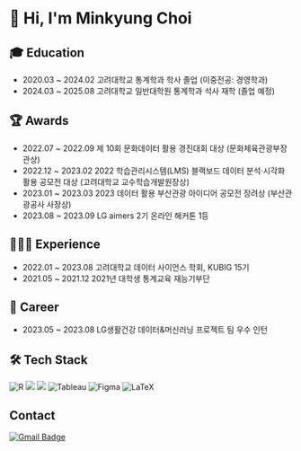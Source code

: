 # 👋 Hi, I'm Minkyung Choi 

## 🎓 Education
- 2020.03 ~ 2024.02 고려대학교 통계학과 학사 졸업 (이중전공: 경영학과)
- 2024.03 ~ 2025.08 고려대학교 일반대학원 통계학과 석사 재학 (졸업 예정)


## 🏆 Awards
- 2022.07 ~ 2022.09 제 10회 문화데이터 활용 경진대회 대상 (문화체육관광부장관상)
- 2022.12 ~ 2023.02 2022 학습관리시스템(LMS) 블랙보드 데이터 분석‧시각화 활용 공모전 대상 (고려대학교 교수학습개발원장상) 
- 2023.01 ~ 2023.03 2023 데이터 활용 부산관광 아이디어 공모전 장려상 (부산관광공사 사장상) 
- 2023.08 ~ 2023.09 LG aimers 2기 온라인 해커톤 1등

## 👩🏻‍💻 Experience
- 2022.01 ~ 2023.08 고려대학교 데이터 사이언스 학회, KUBIG 15기
- 2021.05 ~ 2021.12 2021년 대학생 통계교육 재능기부단 

## 💼 Career
- 2023.05 ~ 2023.08 LG생활건강 데이터&머신러닝 프로젝트 팀 우수 인턴

  
## 🛠️ Tech Stack
![R](https://img.shields.io/badge/r-%23276DC3.svg?style=for-the-badge&logo=r&logoColor=white)
<img src="https://img.shields.io/badge/Python-3776AB?style=for-the-badge&logo=Python&logoColor=white">
<img src="https://img.shields.io/badge/MySQL-4479A1?style=for-the-badge&logo=MySQL&logoColor=white">
![Tableau](https://img.shields.io/badge/tableau-%23E97627.svg?style=for-the-badge&logo=tableau&logoColor=white)
![Figma](https://img.shields.io/badge/figma-%23F24E1E.svg?style=for-the-badge&logo=figma&logoColor=white)
![LaTeX](https://img.shields.io/badge/latex-%23008080.svg?style=for-the-badge&logo=latex&logoColor=white)

## Contact
[![Gmail Badge](https://img.shields.io/badge/Gmail-d14836?style=flat-square&logo=Gmail&logoColor=white&link=mailto:qsja74@gmail.com)](mailto:qsja74@gmail.com)
	
<!--
**min0501/min0501** is a ✨ _special_ ✨ repository because its `README.md` (this file) appears on your GitHub profile.

Here are some ideas to get you started:

- 🔭 I’m currently working on ...
- 🌱 I’m currently learning ...
- 👯 I’m looking to collaborate on ...
- 🤔 I’m looking for help with ...
- 💬 Ask me about ...
- 📫 How to reach me: ...
- 😄 Pronouns: ...
- ⚡ Fun fact: ...
-->
